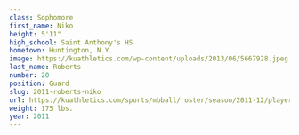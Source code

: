 ```yaml
---
class: Sophomore
first_name: Niko
height: 5'11"
high_school: Saint Anthony's HS
hometown: Huntington, N.Y.
image: https://kuathletics.com/wp-content/uploads/2013/06/5667928.jpeg
last_name: Roberts
number: 20
position: Guard
slug: 2011-roberts-niko
url: https://kuathletics.com/sports/mbball/roster/season/2011-12/player/niko-roberts/
weight: 175 lbs.
year: 2011
---
```

